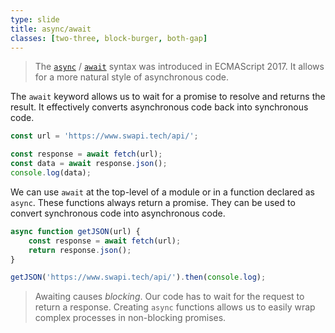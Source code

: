 ```yaml
---
type: slide
title: async/await
classes: [two-three, block-burger, both-gap]
---
```


> The [`async`] / [`await`] syntax was introduced in ECMAScript 2017.
It allows for a more natural style of asynchronous code.

The `await` keyword allows us to wait for a promise to resolve and returns the result.
It effectively converts asynchronous code back into synchronous code.


```js
const url = 'https://www.swapi.tech/api/';

const response = await fetch(url);
const data = await response.json();
console.log(data);
```


We can use `await` at the top-level of a module or in a function declared as `async`.
These functions always return a promise.
They can be used to convert synchronous code into asynchronous code.

```js
async function getJSON(url) {
    const response = await fetch(url);
    return response.json();
}

getJSON('https://www.swapi.tech/api/').then(console.log);
```

> Awaiting causes *blocking*.
Our code has to wait for the request to return a response.
Creating `async` functions allows us to easily wrap complex processes in non-blocking promises.

[`async`]: https://developer.mozilla.org/en-US/docs/Web/JavaScript/Reference/Statements/async_function
[`await`]: https://developer.mozilla.org/en-US/docs/Web/JavaScript/Reference/Operators/await